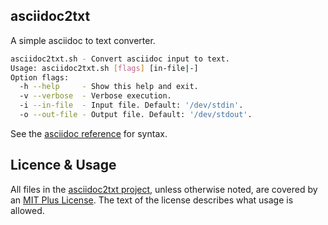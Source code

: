 ## asciidoc2txt

A simple asciidoc to text converter.

```sh
asciidoc2txt.sh - Convert asciidoc input to text.
Usage: asciidoc2txt.sh [flags] [in-file|-]
Option flags:
  -h --help     - Show this help and exit.
  -v --verbose  - Verbose execution.
  -i --in-file  - Input file. Default: '/dev/stdin'.
  -o --out-file - Output file. Default: '/dev/stdout'.
```

See the [asciidoc reference](https://docs.asciidoctor.org/asciidoc/latest/syntax-quick-reference/) for syntax.

## Licence & Usage

All files in the [asciidoc2txt project](https://github.com/glevand/asciidoc2txt), unless otherwise noted, are covered by an [MIT Plus License](https://github.com/glevand/asciidoc2txt/blob/master/mit-plus-license.txt).  The text of the license describes what usage is allowed.
